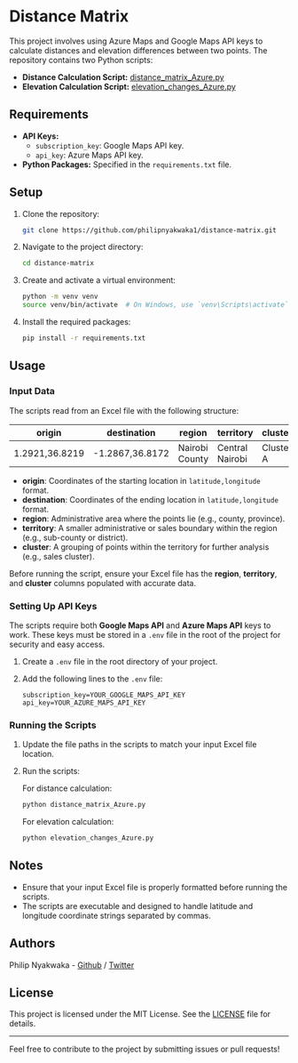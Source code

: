 # Distance Matrix

This project involves using Azure Maps and Google Maps API keys to calculate distances and elevation differences between two points. The repository contains two Python scripts:

- **Distance Calculation Script:** [distance_matrix_Azure.py](https://github.com/philipnyakwaka1/distance-matrix/blob/main/elevation_changes_Azure.py)
- **Elevation Calculation Script:** [elevation_changes_Azure.py](https://github.com/philipnyakwaka1/distance-matrix/blob/main/elevation_changes_Azure.py)

## Requirements

- **API Keys:**
  - `subscription_key`: Google Maps API key.
  - `api_key`: Azure Maps API key.
- **Python Packages:** Specified in the `requirements.txt` file.

## Setup

1. Clone the repository:
   ```bash
   git clone https://github.com/philipnyakwaka1/distance-matrix.git
   ```

2. Navigate to the project directory:
   ```bash
   cd distance-matrix
   ```

3. Create and activate a virtual environment:
   ```bash
   python -m venv venv
   source venv/bin/activate  # On Windows, use `venv\Scripts\activate`
   ```

4. Install the required packages:
   ```bash
   pip install -r requirements.txt
   ```

## Usage

### Input Data

The scripts read from an Excel file with the following structure:

| origin         | destination     | region          | territory       | cluster         |
|----------------|-----------------|-----------------|-----------------|-----------------|
| 1.2921,36.8219 | -1.2867,36.8172 | Nairobi County  | Central Nairobi | Cluster A       |

- **origin**: Coordinates of the starting location in `latitude,longitude` format.
- **destination**: Coordinates of the ending location in `latitude,longitude` format.
- **region**: Administrative area where the points lie (e.g., county, province).
- **territory**: A smaller administrative or sales boundary within the region (e.g., sub-county or district).
- **cluster**: A grouping of points within the territory for further analysis (e.g., sales cluster).

Before running the script, ensure your Excel file has the **region**, **territory**, and **cluster** columns populated with accurate data.

### Setting Up API Keys

The scripts require both **Google Maps API** and **Azure Maps API** keys to work. These keys must be stored in a `.env` file in the root of the project for security and easy access.

1. Create a `.env` file in the root directory of your project.
2. Add the following lines to the `.env` file:

   ```env
   subscription_key=YOUR_GOOGLE_MAPS_API_KEY
   api_key=YOUR_AZURE_MAPS_API_KEY

### Running the Scripts

1. Update the file paths in the scripts to match your input Excel file location.
2. Run the scripts:

   For distance calculation:
   ```bash
   python distance_matrix_Azure.py
   ```

   For elevation calculation:
   ```bash
   python elevation_changes_Azure.py
   ```

## Notes

- Ensure that your input Excel file is properly formatted before running the scripts.
- The scripts are executable and designed to handle latitude and longitude coordinate strings separated by commas.

## Authors
 
Philip Nyakwaka - [Github](https://github.com/philipnyakwaka1) / [Twitter](https://x.com/ominaphillip18)

## License

This project is licensed under the MIT License. See the [LICENSE](LICENSE) file for details.

---

Feel free to contribute to the project by submitting issues or pull requests!
